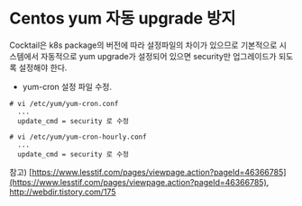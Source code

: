 # Centos yum 자동 upgrade 방지

Cocktail은 k8s package의 버전에 따라 설정파일의 차이가 있으므로 기본적으로 시스템에서 자동적으로 yum upgrade가 설정되어 있으면 security만 업그레이드가 되도록 설정해야 한다.

* yum-cron 설정 파일 수정.

```
# vi /etc/yum/yum-cron.conf
  ...
  update_cmd = security 로 수정

# vi /etc/yum/yum-cron-hourly.conf
  ...
  update_cmd = security 로 수정
```

참고\) [https://www.lesstif.com/pages/viewpage.action?pageId=46366785](https://www.lesstif.com/pages/viewpage.action?pageId=46366785), http://webdir.tistory.com/175





